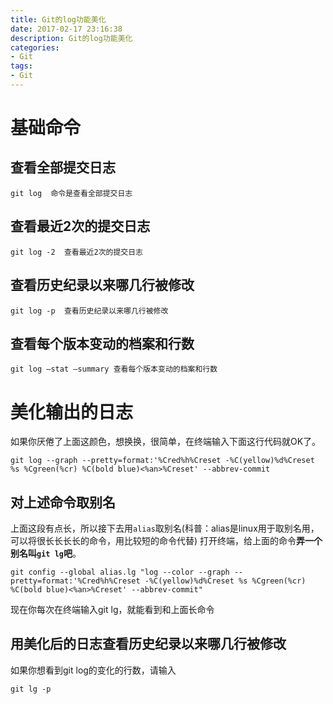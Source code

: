 ```yaml
---
title: Git的log功能美化
date: 2017-02-17 23:16:38
description: Git的log功能美化
categories:
- Git
tags:
- Git
---
```

#	基础命令
##	查看全部提交日志
```
git log  命令是查看全部提交日志
```
##	查看最近2次的提交日志
```
git log -2  查看最近2次的提交日志
```
##	查看历史纪录以来哪几行被修改
```
git log -p  查看历史纪录以来哪几行被修改
```
##	查看每个版本变动的档案和行数
```
git log –stat –summary 查看每个版本变动的档案和行数
```
#	美化输出的日志
如果你厌倦了上面这颜色，想换换，很简单，在终端输入下面这行代码就OK了。
```
git log --graph --pretty=format:'%Cred%h%Creset -%C(yellow)%d%Creset %s %Cgreen(%cr) %C(bold blue)<%an>%Creset' --abbrev-commit
```
##	对上述命令取别名
上面这段有点长，所以接下去用`alias`取别名(科普：alias是linux用于取别名用，可以将很长长长长的命令，用比较短的命令代替)
打开终端，给上面的命令**弄一个别名叫`git lg`吧**。
```
git config --global alias.lg "log --color --graph --pretty=format:'%Cred%h%Creset -%C(yellow)%d%Creset %s %Cgreen(%cr) %C(bold blue)<%an>%Creset' --abbrev-commit"
```
现在你每次在终端输入git lg，就能看到和上面长命令
##	用美化后的日志查看历史纪录以来哪几行被修改
如果你想看到git log的变化的行数，请输入
```
git lg -p
```
